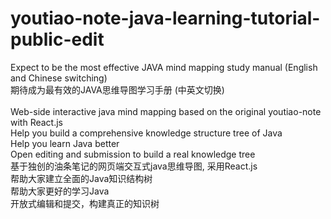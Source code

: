 # youtiao-note-java-learning-tutorial-public-edit
Expect to be the most effective JAVA mind mapping study manual (English and Chinese switching)<br />
期待成为最有效的JAVA思维导图学习手册 (中英文切换)<br />
<br />
Web-side interactive java mind mapping based on the original youtiao-note with React.js<br /> 
Help you build a comprehensive knowledge structure tree of Java<br /> 
Help you learn Java better<br /> 
Open editing and submission to build a real knowledge tree<br /> 
基于独创的油条笔记的网页端交互式java思维导图, 采用React.js<br /> 
帮助大家建立全面的Java知识结构树<br /> 
帮助大家更好的学习Java<br />
开放式编辑和提交，构建真正的知识树<br />
